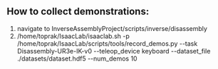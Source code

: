 


## How to collect demonstrations:

1) navigate to InverseAssemblyProject/scripts/inverse/disassembly
2) /home/toprak/IsaacLab/isaaclab.sh      -p /home/toprak/IsaacLab/scripts/tools/record_demos.py     --task Disassembly-UR3e-IK-v0     --teleop_device keyboard     --dataset_file ./datasets/dataset.hdf5     --num_demos 10